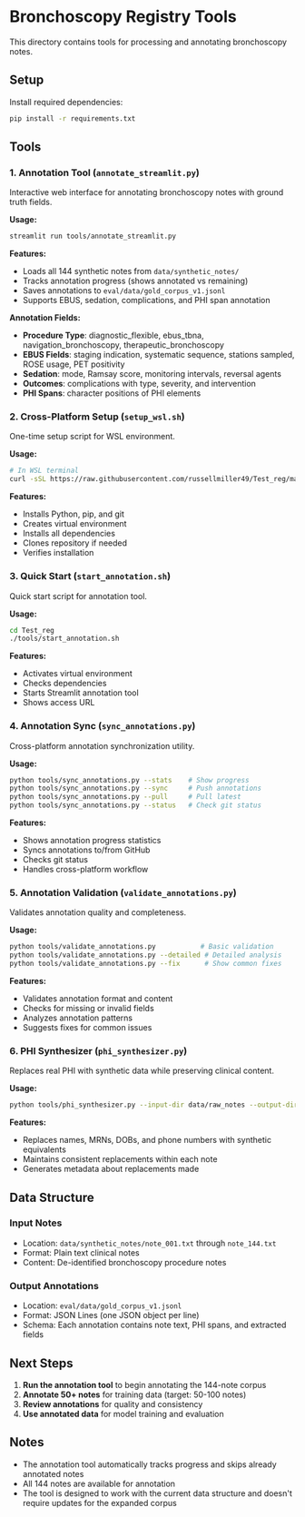 # Bronchoscopy Registry Tools

This directory contains tools for processing and annotating bronchoscopy notes.

## Setup

Install required dependencies:

```bash
pip install -r requirements.txt
```

## Tools

### 1. Annotation Tool (`annotate_streamlit.py`)

Interactive web interface for annotating bronchoscopy notes with ground truth fields.

**Usage:**
```bash
streamlit run tools/annotate_streamlit.py
```

**Features:**
- Loads all 144 synthetic notes from `data/synthetic_notes/`
- Tracks annotation progress (shows annotated vs remaining)
- Saves annotations to `eval/data/gold_corpus_v1.jsonl`
- Supports EBUS, sedation, complications, and PHI span annotation

**Annotation Fields:**
- **Procedure Type**: diagnostic_flexible, ebus_tbna, navigation_bronchoscopy, therapeutic_bronchoscopy
- **EBUS Fields**: staging indication, systematic sequence, stations sampled, ROSE usage, PET positivity
- **Sedation**: mode, Ramsay score, monitoring intervals, reversal agents
- **Outcomes**: complications with type, severity, and intervention
- **PHI Spans**: character positions of PHI elements

### 2. Cross-Platform Setup (`setup_wsl.sh`)

One-time setup script for WSL environment.

**Usage:**
```bash
# In WSL terminal
curl -sSL https://raw.githubusercontent.com/russellmiller49/Test_reg/main/tools/setup_wsl.sh | bash
```

**Features:**
- Installs Python, pip, and git
- Creates virtual environment
- Installs all dependencies
- Clones repository if needed
- Verifies installation

### 3. Quick Start (`start_annotation.sh`)

Quick start script for annotation tool.

**Usage:**
```bash
cd Test_reg
./tools/start_annotation.sh
```

**Features:**
- Activates virtual environment
- Checks dependencies
- Starts Streamlit annotation tool
- Shows access URL

### 4. Annotation Sync (`sync_annotations.py`)

Cross-platform annotation synchronization utility.

**Usage:**
```bash
python tools/sync_annotations.py --stats    # Show progress
python tools/sync_annotations.py --sync     # Push annotations
python tools/sync_annotations.py --pull     # Pull latest
python tools/sync_annotations.py --status   # Check git status
```

**Features:**
- Shows annotation progress statistics
- Syncs annotations to/from GitHub
- Checks git status
- Handles cross-platform workflow

### 5. Annotation Validation (`validate_annotations.py`)

Validates annotation quality and completeness.

**Usage:**
```bash
python tools/validate_annotations.py           # Basic validation
python tools/validate_annotations.py --detailed # Detailed analysis
python tools/validate_annotations.py --fix      # Show common fixes
```

**Features:**
- Validates annotation format and content
- Checks for missing or invalid fields
- Analyzes annotation patterns
- Suggests fixes for common issues

### 6. PHI Synthesizer (`phi_synthesizer.py`)

Replaces real PHI with synthetic data while preserving clinical content.

**Usage:**
```bash
python tools/phi_synthesizer.py --input-dir data/raw_notes --output-dir data/synthetic_notes
```

**Features:**
- Replaces names, MRNs, DOBs, and phone numbers with synthetic equivalents
- Maintains consistent replacements within each note
- Generates metadata about replacements made

## Data Structure

### Input Notes
- Location: `data/synthetic_notes/note_001.txt` through `note_144.txt`
- Format: Plain text clinical notes
- Content: De-identified bronchoscopy procedure notes

### Output Annotations
- Location: `eval/data/gold_corpus_v1.jsonl`
- Format: JSON Lines (one JSON object per line)
- Schema: Each annotation contains note text, PHI spans, and extracted fields

## Next Steps

1. **Run the annotation tool** to begin annotating the 144-note corpus
2. **Annotate 50+ notes** for training data (target: 50-100 notes)
3. **Review annotations** for quality and consistency
4. **Use annotated data** for model training and evaluation

## Notes

- The annotation tool automatically tracks progress and skips already annotated notes
- All 144 notes are available for annotation
- The tool is designed to work with the current data structure and doesn't require updates for the expanded corpus
